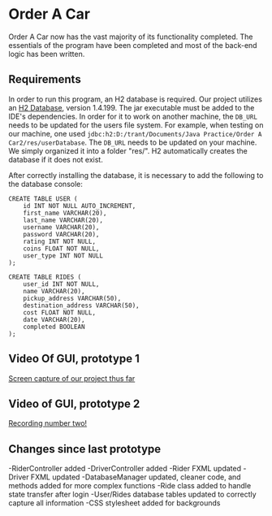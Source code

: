# Order A Car

Order A Car now has the vast majority of its functionality completed. The essentials of the program have been completed and most of the back-end logic has been written.

## Requirements

In order to run this program, an H2 database is required. Our project utilizes an [H2 Database](https://www.h2database.com/html/download.html), version 1.4.199. The jar executable must be added to the IDE's dependencies. In order for it to work on another machine, the `DB_URL` needs to be updated for the users file system. For example, when testing on our machine, one used `jdbc:h2:D:/trant/Documents/Java Practice/Order A Car2/res/userDatabase`. The `DB_URL` needs to be updated on your machine. We simply organized it into a folder "res/". H2 automatically creates the database if it does not exist.

After correctly installing the database, it is necessary to add the following to the database console: 
```
CREATE TABLE USER (
    id INT NOT NULL AUTO_INCREMENT,
    first_name VARCHAR(20),
    last_name VARCHAR(20),
    username VARCHAR(20),
    password VARCHAR(20),
    rating INT NOT NULL,
    coins FLOAT NOT NULL,
    user_type INT NOT NULL
);

CREATE TABLE RIDES (
    user_id INT NOT NULL,
    name VARCHAR(20),
    pickup_address VARCHAR(50),
    destination_address VARCHAR(50),
    cost FLOAT NOT NULL,
    date VARCHAR(20),
    completed BOOLEAN
);

```

## Video Of GUI, prototype 1
[Screen capture of our project thus far](https://www.youtube.com/watch?v=G10OfJIhees&feature=youtu.be)

## Video of GUI, prototype 2
[Recording number two!](link)

## Changes since last prototype
-RiderController added
-DriverController added
-Rider FXML updated
-Driver FXML updated
-DatabaseManager updated, cleaner code, and methods added for more complex functions
-Ride class added to handle state transfer after login
-User/Rides database tables updated to correctly capture all information
-CSS stylesheet added for backgrounds

